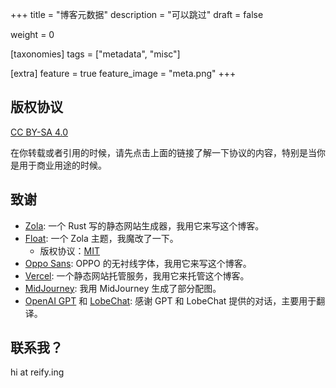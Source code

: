 +++
title = "博客元数据"
description = "可以跳过"
draft = false

weight = 0

[taxonomies]
tags = ["metadata", "misc"]

[extra]
feature = true
feature_image = "meta.png"
+++

## 版权协议

[CC BY-SA 4.0](https://creativecommons.org/licenses/by-sa/4.0/)

在你转载或者引用的时候，请先点击上面的链接了解一下协议的内容，特别是当你是用于商业用途的时候。

## 致谢

* [Zola](https://www.getzola.org/): 一个 Rust 写的静态网站生成器，我用它来写这个博客。
* [Float](https://gitlab.com/float-theme/float.git): 一个 Zola 主题，我魔改了一下。
  * 版权协议：[MIT](https://opensource.org/licenses/MIT)
* [Oppo Sans](https://www.coloros.com/index/newsDetail?id=72): OPPO 的无衬线字体，我用它来写这个博客。
* [Vercel](https://vercel.com/): 一个静态网站托管服务，我用它来托管这个博客。
* [MidJourney](https://www.midjourney.com/): 我用 MidJourney 生成了部分配图。
* [OpenAI GPT](https://openai.com) 和 [LobeChat](https://github.com/lobehub/lobe-chat): 感谢 GPT 和 LobeChat 提供的对话，主要用于翻译。

## 联系我？

hi at reify.ing